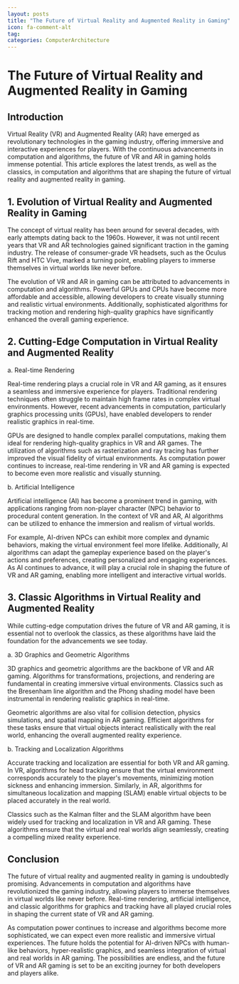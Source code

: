 ```yaml
---
layout: posts
title: "The Future of Virtual Reality and Augmented Reality in Gaming"
icon: fa-comment-alt
tag:      
categories: ComputerArchitecture
---
```



# The Future of Virtual Reality and Augmented Reality in Gaming

## Introduction

Virtual Reality (VR) and Augmented Reality (AR) have emerged as revolutionary technologies in the gaming industry, offering immersive and interactive experiences for players. With the continuous advancements in computation and algorithms, the future of VR and AR in gaming holds immense potential. This article explores the latest trends, as well as the classics, in computation and algorithms that are shaping the future of virtual reality and augmented reality in gaming.

## 1. Evolution of Virtual Reality and Augmented Reality in Gaming

The concept of virtual reality has been around for several decades, with early attempts dating back to the 1960s. However, it was not until recent years that VR and AR technologies gained significant traction in the gaming industry. The release of consumer-grade VR headsets, such as the Oculus Rift and HTC Vive, marked a turning point, enabling players to immerse themselves in virtual worlds like never before.

The evolution of VR and AR in gaming can be attributed to advancements in computation and algorithms. Powerful GPUs and CPUs have become more affordable and accessible, allowing developers to create visually stunning and realistic virtual environments. Additionally, sophisticated algorithms for tracking motion and rendering high-quality graphics have significantly enhanced the overall gaming experience.

## 2. Cutting-Edge Computation in Virtual Reality and Augmented Reality

a. Real-time Rendering

Real-time rendering plays a crucial role in VR and AR gaming, as it ensures a seamless and immersive experience for players. Traditional rendering techniques often struggle to maintain high frame rates in complex virtual environments. However, recent advancements in computation, particularly graphics processing units (GPUs), have enabled developers to render realistic graphics in real-time.

GPUs are designed to handle complex parallel computations, making them ideal for rendering high-quality graphics in VR and AR games. The utilization of algorithms such as rasterization and ray tracing has further improved the visual fidelity of virtual environments. As computation power continues to increase, real-time rendering in VR and AR gaming is expected to become even more realistic and visually stunning.

b. Artificial Intelligence

Artificial intelligence (AI) has become a prominent trend in gaming, with applications ranging from non-player character (NPC) behavior to procedural content generation. In the context of VR and AR, AI algorithms can be utilized to enhance the immersion and realism of virtual worlds.

For example, AI-driven NPCs can exhibit more complex and dynamic behaviors, making the virtual environment feel more lifelike. Additionally, AI algorithms can adapt the gameplay experience based on the player's actions and preferences, creating personalized and engaging experiences. As AI continues to advance, it will play a crucial role in shaping the future of VR and AR gaming, enabling more intelligent and interactive virtual worlds.

## 3. Classic Algorithms in Virtual Reality and Augmented Reality

While cutting-edge computation drives the future of VR and AR gaming, it is essential not to overlook the classics, as these algorithms have laid the foundation for the advancements we see today.

a. 3D Graphics and Geometric Algorithms

3D graphics and geometric algorithms are the backbone of VR and AR gaming. Algorithms for transformations, projections, and rendering are fundamental in creating immersive virtual environments. Classics such as the Bresenham line algorithm and the Phong shading model have been instrumental in rendering realistic graphics in real-time.

Geometric algorithms are also vital for collision detection, physics simulations, and spatial mapping in AR gaming. Efficient algorithms for these tasks ensure that virtual objects interact realistically with the real world, enhancing the overall augmented reality experience.

b. Tracking and Localization Algorithms

Accurate tracking and localization are essential for both VR and AR gaming. In VR, algorithms for head tracking ensure that the virtual environment corresponds accurately to the player's movements, minimizing motion sickness and enhancing immersion. Similarly, in AR, algorithms for simultaneous localization and mapping (SLAM) enable virtual objects to be placed accurately in the real world.

Classics such as the Kalman filter and the SLAM algorithm have been widely used for tracking and localization in VR and AR gaming. These algorithms ensure that the virtual and real worlds align seamlessly, creating a compelling mixed reality experience.

## Conclusion

The future of virtual reality and augmented reality in gaming is undoubtedly promising. Advancements in computation and algorithms have revolutionized the gaming industry, allowing players to immerse themselves in virtual worlds like never before. Real-time rendering, artificial intelligence, and classic algorithms for graphics and tracking have all played crucial roles in shaping the current state of VR and AR gaming.

As computation power continues to increase and algorithms become more sophisticated, we can expect even more realistic and immersive virtual experiences. The future holds the potential for AI-driven NPCs with human-like behaviors, hyper-realistic graphics, and seamless integration of virtual and real worlds in AR gaming. The possibilities are endless, and the future of VR and AR gaming is set to be an exciting journey for both developers and players alike.